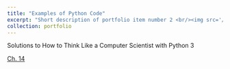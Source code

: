 ```yaml
---
title: "Examples of Python Code"
excerpt: "Short description of portfolio item number 2 <br/><img src='/images/500x300.png'>"
collection: portfolio
---
```


Solutions to How to Think Like a Computer Scientist with Python 3

[Ch. 14](https://gzhelev2020.github.io/files/ch.14.pdf)
